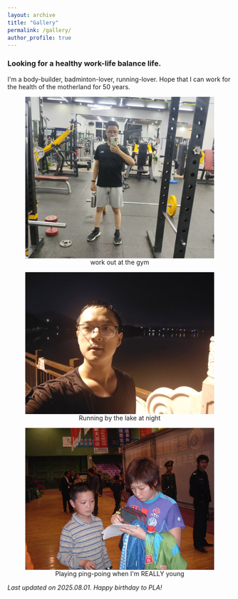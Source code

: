 ```yaml
---
layout: archive
title: "Gallery"
permalink: /gallery/
author_profile: true
---
```


<!-- Just a simple markdown format. -->

### Looking for a healthy work-life balance life.

I'm a body-builder, badminton-lover, running-lover. Hope that I can work for the health of the motherland for 50 years.


<figure style="display: flex; flex-direction: column; align-items: center;">
  <img src="/images/my_image/bodybuilder.jpg" style="width: 720px;"  alt="exercising photo">
  <figcaption>work out at the gym</figcaption>
</figure>

<figure style="display: flex; flex-direction: column; align-items: center;">
  <img src="/images/my_image/runner.jpg" style="width: 720px;"  alt="running photo">
  <figcaption>Running by the lake at night</figcaption>
</figure>


<figure style="display: flex; flex-direction: column; align-items: center;">
  <img src="/images/my_image/pingpong.jpg" style="width: 720px;"  alt="pingpong photo">
  <figcaption>Playing ping-poing when I'm REALLY young</figcaption>
</figure>


*Last updated on 2025.08.01. Happy birthday to PLA!*

